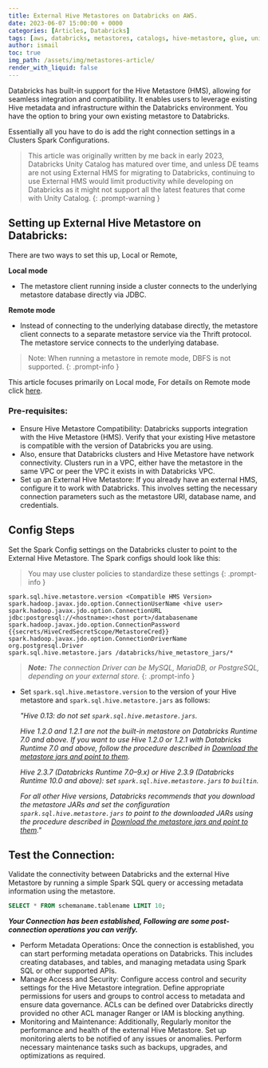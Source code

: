```yaml
---
title: External Hive Metastores on Databricks on AWS.
date: 2023-06-07 15:00:00 + 0000
categories: [Articles, Databricks]
tags: [aws, databricks, metastores, catalogs, hive-metastore, glue, unity catalog]     # TAG names should always be lowercase
author: ismail
toc: true
img_path: /assets/img/metastores-article/
render_with_liquid: false
---
```

Databricks has built-in support for the Hive Metastore (HMS), allowing for seamless integration and compatibility. It enables users to leverage existing Hive metadata and infrastructure within the Databricks environment. You have the option to bring your own existing metastore to Databricks.

Essentially all you have to do is add the right connection settings in a Clusters Spark Configurations.

> This article was originally written by me back in early 2023, Databricks Unity Catalog has matured over time, and unless DE teams are not using External HMS for migrating to Databricks, continuing to use External HMS would limit productivity while developing on Databricks as it might not support all the latest features that come with Unity Catalog.
{: .prompt-warning }

## Setting up External Hive Metastore on Databricks: ##

There are two ways to set this up, Local or Remote,

**Local mode**

- The metastore client running inside a cluster connects to the underlying metastore database directly via JDBC.

**Remote mode**

- Instead of connecting to the underlying database directly, the metastore client connects to a separate metastore service via the Thrift protocol. The metastore service connects to the underlying database.

> Note: When running a metastore in remote mode, DBFS is not supported.
{: .prompt-info }

This article focuses primarily on Local mode, For details on Remote mode click [here](https://docs.databricks.com/archive/external-metastores/external-hive-metastore.html).

### Pre-requisites: ###

- Ensure Hive Metastore Compatibility: Databricks supports integration with the Hive Metastore (HMS). Verify that your existing Hive metastore is compatible with the version of Databricks you are using.
- Also, ensure that Databricks clusters and Hive Metastore have network connectivity. Clusters run in a VPC, either have the metastore in the same VPC or peer the VPC it exists in with Databricks VPC.
- Set up an External Hive Metastore: If you already have an external HMS, configure it to work with Databricks. This involves setting the necessary connection parameters such as the metastore URI, database name, and credentials.

## Config Steps ##

Set the Spark Config settings on the Databricks cluster to point to the External Hive Metastore. The Spark configs should look like this:

> You may use cluster policies to standardize these settings
{: .prompt-info }

    spark.sql.hive.metastore.version <Compatible HMS Version>
    spark.hadoop.javax.jdo.option.ConnectionUserName <hive user>
    spark.hadoop.javax.jdo.option.ConnectionURL jdbc:postgresql://<hostname>:<host port>/databasename
    spark.hadoop.javax.jdo.option.ConnectionPassword {{secrets/HiveCredSecretScope/MetastoreCred}}
    spark.hadoop.javax.jdo.option.ConnectionDriverName org.postgresql.Driver
    spark.sql.hive.metastore.jars /databricks/hive_metastore_jars/*    
    
> **_Note:_** _The connection Driver can be MySQL, MariaDB, or PostgreSQL, depending on your external store._ 
{: .prompt-info }

-  Set `spark.sql.hive.metastore.version` to the version of your Hive metastore and `spark.sql.hive.metastore.jars` as follows:

    _"Hive 0.13: do not set `spark.sql.hive.metastore.jars`._

    _Hive 1.2.0 and 1.2.1 are not the built-in metastore on Databricks Runtime 7.0 and above. If you want to use Hive 1.2.0 or 1.2.1 with Databricks Runtime 7.0 and above, follow the procedure described in [Download the metastore jars and point to them](https://docs.databricks.com/archive/external-metastores/external-hive-metastore.html#download-the-metastore-jars-and-point-to-them)._

    _Hive 2.3.7 (Databricks Runtime 7.0–9.x) or Hive 2.3.9 (Databricks Runtime 10.0 and above): set `spark.sql.hive.metastore.jars` to `builtin`._

    _For all other Hive versions, Databricks recommends that you download the metastore JARs and set the configuration `spark.sql.hive.metastore.jars` to point to the downloaded JARs using the procedure described in [Download the metastore jars and point to them](https://docs.databricks.com/archive/external-metastores/external-hive-metastore.html#download-the-metastore-jars-and-point-to-them)."_

## Test the Connection: ##

Validate the connectivity between Databricks and the external Hive Metastore by running a simple Spark SQL query or accessing metadata information using the metastore.

```sql
SELECT * FROM schemaname.tablename LIMIT 10;
```

**_Your Connection has been established, Following are some post-connection operations you can verify._**

- Perform Metadata Operations: Once the connection is established, you can start performing metadata operations on Databricks. This includes creating databases, and tables, and managing metadata using Spark SQL or other supported APIs.
- Manage Access and Security: Configure access control and security settings for the Hive Metastore integration. Define appropriate permissions for users and groups to control access to metadata and ensure data governance. ACLs can be defined over Databricks directly provided no other ACL manager Ranger or IAM is blocking anything.
- Monitoring and Maintenance: Additionally, Regularly monitor the performance and health of the external Hive Metastore. Set up monitoring alerts to be notified of any issues or anomalies. Perform necessary maintenance tasks such as backups, upgrades, and optimizations as required.